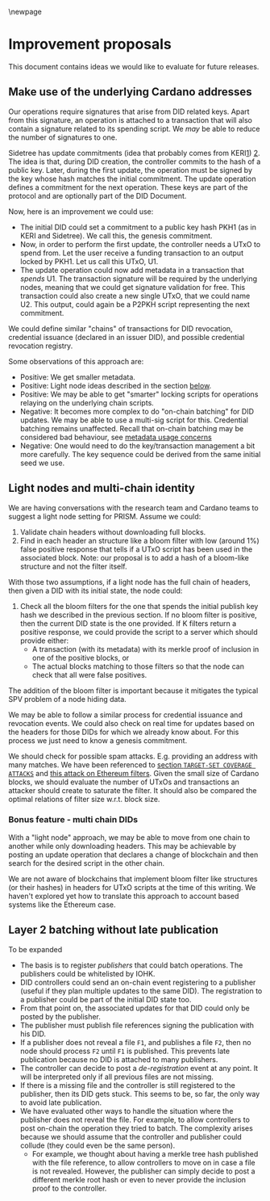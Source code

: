<!-- This is meant to be part of a larger document -->

\newpage

# Improvement proposals

This document contains ideas we would like to evaluate for future releases.
  

## Make use of the underlying Cardano addresses

Our operations require signatures that arise from DID related keys.
Apart from this signature, an operation is attached to a transaction that will also contain a signature related to its
spending script. We _may_ be able to reduce the number of signatures to one.

Sidetree has update commitments (idea that probably comes from KERI[1](https://www.youtube.com/watch?v=izNZ20XSXR0))
[2](https://arxiv.org/abs/1907.02143). The idea is that, during DID creation, the controller commits to the hash of a 
public key. Later, during the first update, the operation must be signed by the key whose hash matches the initial 
commitment. The update operation defines a commitment for the next operation. These keys are part of the protocol and 
are optionally part of the DID Document.

Now, here is an improvement we could use:

- The initial DID could set a commitment to a public key hash PKH1 (as in KERI and Sidetree). We call this, the genesis
  commitment.
- Now, in order to perform the first update, the controller needs a UTxO to spend from. Let the user receive a 
  funding transaction to an output locked by PKH1. Let us call this UTxO, U1.
- The update operation could now add metadata in a transaction that _spends_ U1. The transaction signature will be 
  required by the underlying nodes, meaning that we could get signature validation for free. This transaction could also
  create a new single UTxO, that we could name U2. This output, could again be a P2PKH script representing the next 
  commitment.

We could define similar "chains" of transactions for DID revocation, credential issuance (declared in an issuer DID), 
and possible credential revocation registry.
  
Some observations of this approach are:

- Positive: We get smaller metadata.
- Positive: Light node ideas described in the section [below](#light-nodes-and-multi-chain-identity).
- Positive: We may be able to get "smarter" locking scripts for operations relaying on the underlying chain scripts.
- Negative: It becomes more complex to do "on-chain batching" for DID updates. We may be able to use a multi-sig script
  for this. Credential batching remains unaffected. Recall that on-chain batching may be considered bad behaviour, see
  [metadata usage concerns](./protocol-v0.3.md#metadata-usage-concerns)
- Negative: One would need to do the key/transaction management a bit more carefully. The key sequence could be derived
  from the same initial seed we use.

## Light nodes and multi-chain identity

We are having conversations with the research team and Cardano teams to suggest a light node setting for PRISM.
Assume we could:
1. Validate chain headers without downloading full blocks.
2. Find in each header an structure like a bloom filter with low (around 1%) false positive response that tells if a 
   UTxO script has been used in the associated block. Note: our proposal is to add a hash of a bloom-like structure and
   not the filter itself.

With those two assumptions, if a light node has the full chain of headers, then given a DID with its initial state, the
node could:

1. Check all the bloom filters for the one that spends the initial publish key hash we described in the previous section.
   If no bloom filter is positive, then the current DID state is the one provided.
   If K filters return a positive response, we could provide the script to a server which should provide either:
     + A transaction (with its metadata) with its merkle proof of inclusion in one of the positive blocks, or
     + The actual blocks matching to those filters so that the node can check that all were false positives.

The addition of the bloom filter is important because it mitigates the typical SPV problem of a node hiding data.

We may be able to follow a similar process for credential issuance and revocation events.
We could also check on real time for updates based on the headers for those DIDs for which we already know about.
For this process we just need to know a genesis commitment.

We should check for possible spam attacks. E.g. providing an address with many matches. We have been referenced to 
[section `TARGET-SET COVERAGE ATTACKS`](https://eprint.iacr.org/2019/1221.pdf) and [this attack on Ethereum 
filters](https://medium.com/@naterush1997/eth-goes-bloom-filling-up-ethereums-bloom-filters-68d4ce237009). Given the
small size of Cardano blocks, we should evaluate the number of UTxOs and transactions an attacker should create to 
saturate the filter. It should also be compared the optimal relations of filter size w.r.t. block size. 

### Bonus feature - multi chain DIDs

With a "light node" approach, we may be able to move from one chain to another while only downloading headers.
This may be achievable by posting an update operation that declares a change of blockchain and then search for the 
desired script in the other chain. 

We are not aware of blockchains that implement bloom filter like structures (or their hashes) in headers for UTxO 
scripts at the time of this writing. We haven't explored yet how to translate this approach to account based systems
like the Ethereum case.

## Layer 2 batching without late publication

To be expanded
- The basis is to register _publishers_ that could batch operations. The publishers could be whitelisted by IOHK.
- DID controllers could send an on-chain event registering to a publisher (useful if they plan multiple updates to the 
  same DID). The registration to a publisher could be part of the initial DID state too.
- From that point on, the associated updates for that DID could only be posted by the publisher.
- The publisher must publish file references signing the publication with his DID.
- If a publisher does not reveal a file `F1`, and publishes a file `F2`, then no node should process `F2` until `F1` is
  published. This prevents late publication because no DID is attached to many publishers.
- The controller can decide to post a _de-registration_ event at any point. It will be interpreted only if all previous
  files are not missing.
- If there is a missing file and the controller is still registered to the publisher, then its DID gets stuck. This seems
  to be, so far, the only way to avoid late publication.
- We have evaluated other ways to handle the situation where the publisher does not reveal the file. For example, to
  allow controllers to post on-chain the operation they tried to batch. The complexity arises because we should assume
  that the controller and publisher could collude (they could even be the same person). 
    - For example, we thought about having a merkle tree hash published with the file reference, to allow controllers to
      move on in case a file is not revealed. However, the publisher can simply decide to post a different merkle root
      hash or even to never provide the inclusion proof to the controller.
